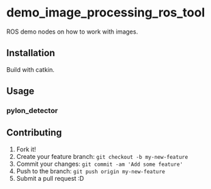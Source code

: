# demo_image_processing_ros_tool

ROS demo nodes on how to work with images.

## Installation

Build with catkin.

## Usage

### pylon_detector


## Contributing

1. Fork it!
2. Create your feature branch: `git checkout -b my-new-feature`
3. Commit your changes: `git commit -am 'Add some feature'`
4. Push to the branch: `git push origin my-new-feature`
5. Submit a pull request :D

